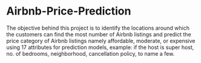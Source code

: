 # Airbnb-Price-Prediction
The objective behind this project is to identify the locations around which the customers can find the most number of Airbnb listings and predict the price category of Airbnb listings namely affordable, moderate, or expensive using 17 attributes for prediction models, example: if the host is super host, no. of bedrooms, neighborhood, cancellation policy, to name a few. 
